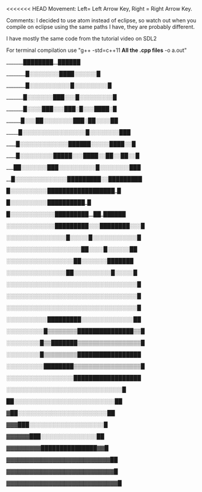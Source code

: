 <<<<<<< HEAD
Movement:
Left= Left Arrow Key,
Right = Right Arrow Key.

Comments:
I decided to use atom instead of eclipse,
so watch out when you compile on eclipse using the same paths I have,
they are probably different.

I have mostly the same code from the tutorial video on SDL2

For terminal compilation use "g++ -std=c++11 **All the .cpp files**  -o a.out"




_______████████__██████

_________█░░░░░░░░██_██░░░░░░█

________█░░░░░░░░░░░█░░░░░░░░░█

_______█░░░░░░░███░░░█░░░░░░░░░█

_______█░░░░███░░░███░█░░░████░█

______█░░░██░░░░░░░░███░██░░░░██

_____█░░░░░░░░░░░░░░░░░█░░░░░░░░███

____█░░░░░░░░░░░░░██████░░░░░████░░█

____█░░░░░░░░░█████░░░████░░██░░██░░█

___██░░░░░░░███░░░░░░░░░░█░░░░░░░░███

__█░░░░░░░░░░░░░░█████████░░█████████

█░░░░░░░░░░█████_████████_█████_█

█░░░░░░░░░░█___█_████___███_█_█

█░░░░░░░░░░░░█_████_████__██_██████

░░░░░░░░░░░░░█████████░░░████████░░░█

░░░░░░░░░░░░░░░░█░░░░░█░░░░░░░░░░░░█

░░░░░░░░░░░░░░░░░░░░██░░░░█░░░░░░██

░░░░░░░░░░░░░░░░░░██░░░░░░░███████

░░░░░░░░░░░░░░░░██░░░░░░░░░░█░░░░░█

░░░░░░░░░░░░░░░░░░░░░░░░░░░░░░░░░░░█

░░░░░░░░░░░░░░░░░░░░░░░░░░░░░░░░░░░█

░░░░░░░░░░░░░░░░░░░░░░░░░░░░░░░░░░░█

░░░░░░░░░░░█████████░░░░░░░░░░░░░░██

░░░░░░░░░░█▒▒▒▒▒▒▒▒███████████████▒▒█

░░░░░░░░░█▒▒███████▒▒▒▒▒▒▒▒▒▒▒▒▒▒▒▒▒█

░░░░░░░░░█▒▒▒▒▒▒▒▒▒█████████████████

░░░░░░░░░░████████▒▒▒▒▒▒▒▒▒▒▒▒▒▒▒▒▒▒█

░░░░░░░░░░░░░░░░░░██████████████████

░░░░░░░░░░░░░░░░░░░░░░░░░░░░░░░█

██░░░░░░░░░░░░░░░░░░░░░░░░░░░██

▓██░░░░░░░░░░░░░░░░░░░░░░░░██

▓▓▓███░░░░░░░░░░░░░░░░░░░░█

▓▓▓▓▓▓███░░░░░░░░░░░░░░░██

▓▓▓▓▓▓▓▓▓███████████████▓▓█

▓▓▓▓▓▓▓▓▓▓▓▓▓▓▓▓▓▓▓▓▓▓▓▓▓▓▓██

▓▓▓▓▓▓▓▓▓▓▓▓▓▓▓▓▓▓▓▓▓▓▓▓▓▓▓▓█

▓▓▓▓▓▓▓▓▓▓▓▓▓▓▓▓▓▓▓▓▓▓▓▓▓▓▓▓▓█


